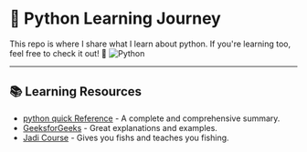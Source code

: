 # 🚀 Python Learning Journey
This repo is where I share what I learn about python. If you're learning too, feel free to check it out! 🚀
![Python](https://img.shields.io/badge/python-3670A0?style=for-the-badge&logo=python&logoColor=ffdd54)  

---

## 📚 Learning Resources
- [python quick Reference](https://quickref.me/python) - A complete and comprehensive summary.
- [GeeksforGeeks](https://www.geeksforgeeks.org/python/python-programming-language-tutorial/) - Great explanations and examples.
- [Jadi Course]([https://youtube.com/playlist?list=PLTEzTFAAzxQ5iUo9xD-5HlM-stLDyidpg&si=lbYlPdJuJrHDh2GS](https://maktabkhooneh.org/course/%D8%A2%D9%85%D9%88%D8%B2%D8%B4-%D8%A8%D8%B1%D9%86%D8%A7%D9%85%D9%87-%D9%86%D9%88%DB%8C%D8%B3%DB%8C-%D8%A8%D8%A7-%D9%BE%D8%A7%DB%8C%D8%AA%D9%88%D9%86-%D9%85%D9%82%D8%AF%D9%85%D8%A7%D8%AA%DB%8C-mk346/)) - Gives you fishs and teaches you fishing.
